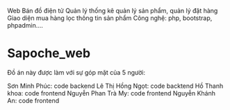 Web Bán đồ điện tử 
Quản lý thống kê quản lý sản phẩm, quản lý đặt hàng
Giao diện mua hàng lọc thông tin sản phẩm
Công nghệ: php, bootstrap, phpadmin....

# Sapoche_web
Đồ án này được làm với sự góp mặt của 5 người:

Sơn Minh Phúc: code backend
Lê Thị Hồng Ngọt: code backtend
Hồ Thanh khoa: code frontend
Nguyễn Phan Trà My: code frontend
Nguyễn Khánh An: code frontend
